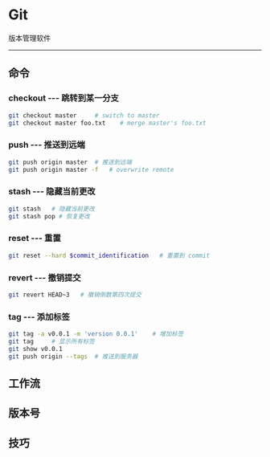 # Git

版本管理软件

---

## 命令

### checkout --- 跳转到某一分支

```sh
git checkout master     # switch to master
git checkout master foo.txt    # merge master's foo.txt
```

### push --- 推送到远端

```sh
git push origin master  # 推送到远端
git push origin master -f   # overwrite remote
```
### stash --- 隐藏当前更改

```sh
git stash   # 隐藏当前更改
git stash pop # 恢复更改
```

### reset --- 重置

```sh
git reset --hard $commit_identification   # 重置到 commit
```

### revert --- 撤销提交

```sh
git revert HEAD~3   # 撤销倒数第四次提交
```

### tag --- 添加标签

```sh
git tag -a v0.0.1 -m 'version 0.0.1'    # 增加标签
git tag     # 显示所有标签
git show v0.0.1
git push origin --tags  # 推送到服务器
```

## 工作流

## 版本号

## 技巧
